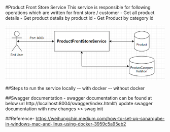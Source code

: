 #Product Front Store Service
This service is responsible for following operations which are written for front store / customer
    - Get all product details
    - Get product details by product id 
    - Get Product by category id

![design diagram](https://github.com/swiggy-2022-bootcamp/cdp-team4/blob/product_admin/Product_FrontStore/DesignDiagram.png)

##Steps to run the service locally 
-- with docker 
-- without docker

##Swagger documentation - 
    swagger documentation can be found at below url
        http://localhost:8004/swagger/index.html#/
    update swagger documentation with new changes 
        >> swag init 

##Reference- 
    https://weihungchin.medium.com/how-to-set-up-sonarqube-in-windows-mac-and-linux-using-docker-3959c5a95eb2